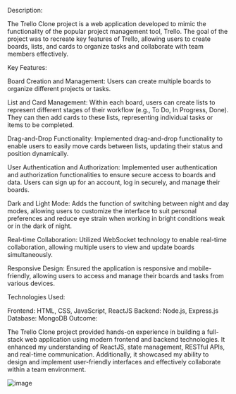 Description:

The Trello Clone project is a web application developed to mimic the functionality of the popular project management tool, Trello. The goal of the project was to recreate key features of Trello, allowing users to create boards, lists, and cards to organize tasks and collaborate with team members effectively.

Key Features:

Board Creation and Management: Users can create multiple boards to organize different projects or tasks.

List and Card Management: Within each board, users can create lists to represent different stages of their workflow (e.g., To Do, In Progress, Done). They can then add cards to these lists, representing individual tasks or items to be completed.

Drag-and-Drop Functionality: Implemented drag-and-drop functionality to enable users to easily move cards between lists, updating their status and position dynamically.

User Authentication and Authorization: Implemented user authentication and authorization functionalities to ensure secure access to boards and data. Users can sign up for an account, log in securely, and manage their boards.

Dark and Light Mode: Adds the function of switching between night and day modes, allowing users to customize the interface to suit personal preferences and reduce eye strain when working in bright conditions weak or in the dark of night.

Real-time Collaboration: Utilized WebSocket technology to enable real-time collaboration, allowing multiple users to view and update boards simultaneously.

Responsive Design: Ensured the application is responsive and mobile-friendly, allowing users to access and manage their boards and tasks from various devices.

Technologies Used:

Frontend: HTML, CSS, JavaScript, ReactJS
Backend: Node.js, Express.js
Database: MongoDB
Outcome:

The Trello Clone project provided hands-on experience in building a full-stack web application using modern frontend and backend technologies. It enhanced my understanding of ReactJS, state management, RESTful APIs, and real-time communication. Additionally, it showcased my ability to design and implement user-friendly interfaces and effectively collaborate within a team environment.

![image](https://github.com/HNHNA/trello_web/assets/90271973/ef660792-ec2f-4eb3-a79e-ed9fe5b9f130)
